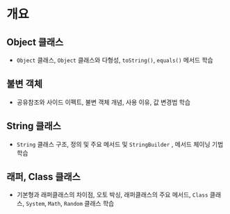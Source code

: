 # 개요

## Object 클래스

- ```Object``` 클래스, ```Object``` 클래스와 다형성, ```toString()```, ```equals()``` 메서드 학습

## 불변 객체

- 공유참조와 사이드 이펙트, 불변 객체 개념, 사용 이유, 값 변경법 학습 

## String 클래스

- ```String``` 클래스 구조, 정의 및 주요 메서드 및 ```StringBuilder``` , 메서드 체이닝 기법 학습

## 래퍼, Class 클래스

- 기본형과 래퍼클래스의 차이점, 오토 박싱, 래퍼클래스의 주요 메서드, ```Class``` 클래스, ```System```, ```Math```, ```Random``` 클래스 학습 
